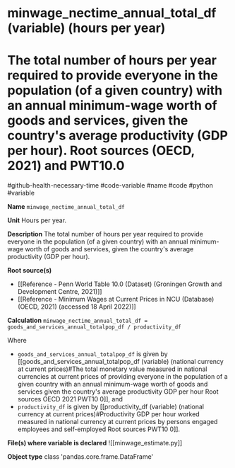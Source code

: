 # minwage_nectime_annual_total_df (variable) (hours per year)
# The total number of hours per year required to provide everyone in the population (of a given country) with an annual minimum-wage worth of goods and services, given the country's average productivity (GDP per hour). Root sources (OECD, 2021) and PWT10.0
#github-health-necessary-time
#code-variable #name #code #python #variable

**Name**
`minwage_nectime_annual_total_df`

**Unit**
Hours per year.

**Description**
The total number of hours per year required to provide everyone in the population (of a given country) with an annual minimum-wage worth of goods and services, given the country's average productivity (GDP per hour).

**Root source(s)**
- [[Reference - Penn World Table 10.0 (Dataset) (Groningen Growth and Development Centre, 2021)]]
- [[Reference - Minimum Wages at Current Prices in NCU (Database) (OECD, 2021) (accessed 18 April 2022)]]

**Calculation**
`minwage_nectime_annual_total_df = goods_and_services_annual_totalpop_df / productivity_df`

Where
- `goods_and_services_annual_totalpop_df` is given by [[goods_and_services_annual_totalpop_df (variable) (national currency at current prices)#The total monetary value measured in national currencies at current prices of providing everyone in the population of a given country with an annual minimum-wage worth of goods and services given the country's average productivity GDP per hour Root sources OECD 2021 PWT10 0]], and
- `productivity_df` is given by [[productivity_df (variable) (national currency at current prices)#Productivity GDP per hour worked measured in national currency at current prices by persons engaged employees and self-employed Root sources PWT10 0]].

**File(s) where variable is declared**
![[minwage_estimate.py]]

**Object type**
class 'pandas.core.frame.DataFrame'
